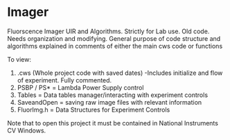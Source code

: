 # Imager
Fluorscence Imager UIR and Algorithms. Strictly for Lab use. Old code. Needs organization and modifying. General purpose of code structure and algorithms explained in comments of either the main cws code or functions

To view:
1) .cws (Whole project code with saved dates)
  -Includes initialize and flow of experiment. Fully commented.<br>
2) PSBP / PS* = Lambda Power Supply control<br>
3) Tables = Data tables manager/interacting with experiment controls<br>
4) SaveandOpen = saving raw image files with relevant information
5) FluorImg.h = Data Structures for Experiment Controls

Note that to open this project it must be contained in National Instruments CV Windows. 
